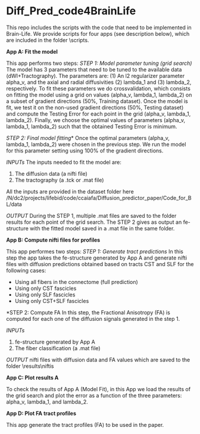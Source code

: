 # Diff_Pred_code4BrainLife
This repo includes the scripts with the code that need to be implemented in Brain-Life.
We provide scripts for four apps (see description below), which are included in the folder \scripts.

**App A: Fit the model**

This app performs two steps:
*STEP 1: Model parameter tuning (grid search)*
The model has 3 parameters that need to be tuned to the available data (dWI+Tractography). The parameters are: (1) An l2 regularizer parameter alpha_v, and the axial and radial diffusivities (2) lambda_1 and (3) lambda_2, respectively. To fit these parameters we do crossvalidation, which consists on fitting the model using a grid on values (alpha_v, lambda_1, lambda_2) on a subset of gradient directions (50%, Training dataset). Once the model is fit, we test it on the non-used gradient directions (50%, Testing dataset) and compute the Testing Error for each point in the grid (alpha_v, lambda_1, lambda_2). Finally, we choose the optimal values of parameters (alpha_v, lambda_1, lambda_2) such that the obtained Testing Error is minimum.

*STEP 2: Final model fitting**
Once the optimal parameters (alpha_v, lambda_1, lambda_2) were chosen in the previous step. We run the model for this parameter setting using 100% of the gradient directions.

*INPUTs*
The inputs needed to fit the model are:
1. The diffusion data (a nifti file)
2. The tractography (a .tck or .mat file)

All the inputs are provided in the dataset folder here /N/dc2/projects/lifebid/code/ccaiafa/Diffusion_predictor_paper/Code_for_BL/data

*OUTPUT*
During the STEP 1, multiple .mat files are saved to the folder results for each point of the grid search. 
The STEP 2 gives as output an fe-structure with the fitted model saved in a .mat file in the same folder.

**App B: Compute nifti files for profiles**

This app performes two steps:
*STEP 1: Generate tract predictions*
In this step the app takes the fe-structure generated by App A and generate nifti files with diffusion predictions obtained based on tracts CST and SLF for the following cases:
- Using all fibers in the connectome (full prediction) 
- Using only CST fascicles
- Using only SLF fascicles
- Using only CST+SLF fascicles

*STEP 2: Compute FA
In this step, the Fractional Anisotropy (FA) is computed for each one of the diffusion signals generated in the step 1.

*INPUTs*
1. fe-structure generated by App A
3. The fiber classification (a .mat file)

*OUTPUT*
nifti files with diffusion data and FA values which are saved to the folder \results\niftis

**App C: Plot results A**

To check the results of App A (Model Fit), in this App we load the results of the grid search and plot the error as a function of the three parameters: alpha_v, lambda_1, and lambda_2.

**App D: Plot FA tract profiles**

This app generate the tract profiles (FA) to be used in the paper.




